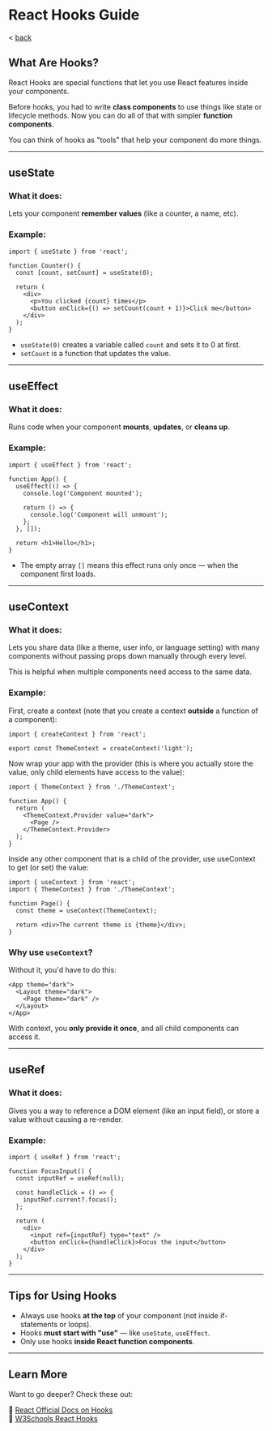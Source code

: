# React Hooks Guide
< [back](../README.md)

## What Are Hooks?

React Hooks are special functions that let you use React features inside your components.

Before hooks, you had to write **class components** to use things like state or lifecycle methods. Now you can do all of that with simpler **function components**.

You can think of hooks as "tools" that help your component do more things.

---

## useState

### What it does:
Lets your component **remember values** (like a counter, a name, etc).

### Example:

```tsx
import { useState } from 'react';

function Counter() {
  const [count, setCount] = useState(0);

  return (
    <div>
      <p>You clicked {count} times</p>
      <button onClick={() => setCount(count + 1)}>Click me</button>
    </div>
  );
}
```

- `useState(0)` creates a variable called `count` and sets it to 0 at first.
- `setCount` is a function that updates the value.

---

## useEffect

### What it does:
Runs code when your component **mounts**, **updates**, or **cleans up**.

### Example:

```tsx
import { useEffect } from 'react';

function App() {
  useEffect(() => {
    console.log('Component mounted');

    return () => {
      console.log('Component will unmount');
    };
  }, []);

  return <h1>Hello</h1>;
}
```

- The empty array `[]` means this effect runs only once — when the component first loads.

---

## useContext

### What it does:
Lets you share data (like a theme, user info, or language setting) with many components without passing props down manually through every level.

This is helpful when multiple components need access to the same data.

### Example:

First, create a context (note that you create a context **outside** a function of a component):

```tsx
import { createContext } from 'react';

export const ThemeContext = createContext('light');
```

Now wrap your app with the provider (this is where you actually store the value, only child elements have access to the value):
```tsx
import { ThemeContext } from './ThemeContext';

function App() {
  return (
    <ThemeContext.Provider value="dark">
      <Page />
    </ThemeContext.Provider>
  );
}
```

Inside any other component that is a child of the provider, use useContext to get (or set) the value:

```tsx
import { useContext } from 'react';
import { ThemeContext } from './ThemeContext';

function Page() {
  const theme = useContext(ThemeContext);

  return <div>The current theme is {theme}</div>;
}
```

### Why use `useContext`?

Without it, you'd have to do this:
```tsx
<App theme="dark">
  <Layout theme="dark">
    <Page theme="dark" />
  </Layout>
</App>
```
With context, you **only provide it once**, and all child components can access it.

---

## useRef

### What it does:
Gives you a way to reference a DOM element (like an input field), or store a value without causing a re-render.

### Example:

```tsx
import { useRef } from 'react';

function FocusInput() {
  const inputRef = useRef(null);

  const handleClick = () => {
    inputRef.current?.focus();
  };

  return (
    <div>
      <input ref={inputRef} type="text" />
      <button onClick={handleClick}>Focus the input</button>
    </div>
  );
}
```

---

## Tips for Using Hooks

- Always use hooks **at the top** of your component (not inside if-statements or loops).
- Hooks **must start with "use"** — like `useState`, `useEffect`.
- Only use hooks **inside React function components**.

---

## Learn More

Want to go deeper? Check these out:

🔗 [React Official Docs on Hooks](https://react.dev/learn/state-a-components-memory)  
🔗 [W3Schools React Hooks](https://www.w3schools.com/react/react_hooks.asp)
